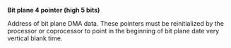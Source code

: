 **Bit plane 4 pointer (high 5 bits)**

Address of bit plane DMA data. These pointers must be reinitialized by the processor or coprocessor to point in the beginning of bit plane date very vertical blank time.


